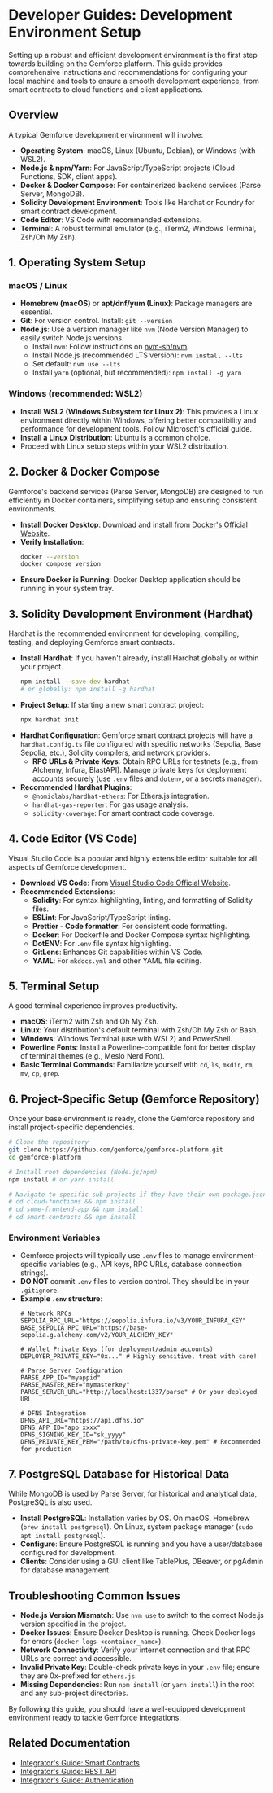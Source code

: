 # Developer Guides: Development Environment Setup

Setting up a robust and efficient development environment is the first step towards building on the Gemforce platform. This guide provides comprehensive instructions and recommendations for configuring your local machine and tools to ensure a smooth development experience, from smart contracts to cloud functions and client applications.

## Overview

A typical Gemforce development environment will involve:

-   **Operating System**: macOS, Linux (Ubuntu, Debian), or Windows (with WSL2).
-   **Node.js & npm/Yarn**: For JavaScript/TypeScript projects (Cloud Functions, SDK, client apps).
-   **Docker & Docker Compose**: For containerized backend services (Parse Server, MongoDB).
-   **Solidity Development Environment**: Tools like Hardhat or Foundry for smart contract development.
-   **Code Editor**: VS Code with recommended extensions.
-   **Terminal**: A robust terminal emulator (e.g., iTerm2, Windows Terminal, Zsh/Oh My Zsh).

## 1. Operating System Setup

### macOS / Linux

-   **Homebrew (macOS)** or **apt/dnf/yum (Linux)**: Package managers are essential.
-   **Git**: For version control. Install: `git --version`
-   **Node.js**: Use a version manager like `nvm` (Node Version Manager) to easily switch Node.js versions.
    -   Install `nvm`: Follow instructions on [nvm-sh/nvm](https://github.com/nvm-sh/nvm#installing-and-updating)
    -   Install Node.js (recommended LTS version): `nvm install --lts`
    -   Set default: `nvm use --lts`
    -   Install `yarn` (optional, but recommended): `npm install -g yarn`

### Windows (recommended: WSL2)

-   **Install WSL2 (Windows Subsystem for Linux 2)**: This provides a Linux environment directly within Windows, offering better compatibility and performance for development tools. Follow Microsoft's official guide.
-   **Install a Linux Distribution**: Ubuntu is a common choice.
-   Proceed with Linux setup steps within your WSL2 distribution.

## 2. Docker & Docker Compose

Gemforce's backend services (Parse Server, MongoDB) are designed to run efficiently in Docker containers, simplifying setup and ensuring consistent environments.

-   **Install Docker Desktop**: Download and install from [Docker's Official Website](https://www.docker.com/products/docker-desktop).
-   **Verify Installation**:
    ```bash
    docker --version
    docker compose version
    ```
-   **Ensure Docker is Running**: Docker Desktop application should be running in your system tray.

## 3. Solidity Development Environment (Hardhat)

Hardhat is the recommended environment for developing, compiling, testing, and deploying Gemforce smart contracts.

-   **Install Hardhat**: If you haven't already, install Hardhat globally or within your project.
    ```bash
    npm install --save-dev hardhat
    # or globally: npm install -g hardhat
    ```
-   **Project Setup**: If starting a new smart contract project:
    ```bash
    npx hardhat init
    ```
-   **Hardhat Configuration**: Gemforce smart contract projects will have a `hardhat.config.ts` file configured with specific networks (Sepolia, Base Sepolia, etc.), Solidity compilers, and network providers.
    -   **RPC URLs & Private Keys**: Obtain RPC URLs for testnets (e.g., from Alchemy, Infura, BlastAPI). Manage private keys for deployment accounts securely (use `.env` files and `dotenv`, or a secrets manager).
-   **Recommended Hardhat Plugins**:
    -   `@nomiclabs/hardhat-ethers`: For Ethers.js integration.
    -   `hardhat-gas-reporter`: For gas usage analysis.
    -   `solidity-coverage`: For smart contract code coverage.

## 4. Code Editor (VS Code)

Visual Studio Code is a popular and highly extensible editor suitable for all aspects of Gemforce development.

-   **Download VS Code**: From [Visual Studio Code Official Website](https://code.visualstudio.com/).
-   **Recommended Extensions**:
    -   **Solidity**: For syntax highlighting, linting, and formatting of Solidity files.
    -   **ESLint**: For JavaScript/TypeScript linting.
    -   **Prettier - Code formatter**: For consistent code formatting.
    -   **Docker**: For Dockerfile and Docker Compose syntax highlighting.
    -   **DotENV**: For `.env` file syntax highlighting.
    -   **GitLens**: Enhances Git capabilities within VS Code.
    -   **YAML**: For `mkdocs.yml` and other YAML file editing.

## 5. Terminal Setup

A good terminal experience improves productivity.

-   **macOS**: iTerm2 with Zsh and Oh My Zsh.
-   **Linux**: Your distribution's default terminal with Zsh/Oh My Zsh or Bash.
-   **Windows**: Windows Terminal (use with WSL2) and PowerShell.
-   **Powerline Fonts**: Install a Powerline-compatible font for better display of terminal themes (e.g., Meslo Nerd Font).
-   **Basic Terminal Commands**: Familiarize yourself with `cd`, `ls`, `mkdir`, `rm`, `mv`, `cp`, `grep`.

## 6. Project-Specific Setup (Gemforce Repository)

Once your base environment is ready, clone the Gemforce repository and install project-specific dependencies.

```bash
# Clone the repository
git clone https://github.com/gemforce/gemforce-platform.git
cd gemforce-platform

# Install root dependencies (Node.js/npm)
npm install # or yarn install

# Navigate to specific sub-projects if they have their own package.json
# cd cloud-functions && npm install
# cd some-frontend-app && npm install
# cd smart-contracts && npm install
```
### Environment Variables
-   Gemforce projects will typically use `.env` files to manage environment-specific variables (e.g., API keys, RPC URLs, database connection strings).
-   **DO NOT** commit `.env` files to version control. They should be in your `.gitignore`.
-   **Example `.env` structure**:
    ```dotenv
    # Network RPCs
    SEPOLIA_RPC_URL="https://sepolia.infura.io/v3/YOUR_INFURA_KEY"
    BASE_SEPOLIA_RPC_URL="https://base-sepolia.g.alchemy.com/v2/YOUR_ALCHEMY_KEY"

    # Wallet Private Keys (for deployment/admin accounts)
    DEPLOYER_PRIVATE_KEY="0x..." # Highly sensitive, treat with care!

    # Parse Server Configuration
    PARSE_APP_ID="myappid"
    PARSE_MASTER_KEY="mymasterkey"
    PARSE_SERVER_URL="http://localhost:1337/parse" # Or your deployed URL

    # DFNS Integration
    DFNS_API_URL="https://api.dfns.io"
    DFNS_APP_ID="app_xxxx"
    DFNS_SIGNING_KEY_ID="sk_yyyy"
    DFNS_PRIVATE_KEY_PEM="/path/to/dfns-private-key.pem" # Recommended for production
    ```

## 7. PostgreSQL Database for Historical Data

While MongoDB is used by Parse Server, for historical and analytical data, PostgreSQL is also used.

-   **Install PostgreSQL**: Installation varies by OS. On macOS, Homebrew (`brew install postgresql`). On Linux, system package manager (`sudo apt install postgresql`).
-   **Configure**: Ensure PostgreSQL is running and you have a user/database configured for development.
-   **Clients**: Consider using a GUI client like TablePlus, DBeaver, or pgAdmin for database management.

## Troubleshooting Common Issues

-   **Node.js Version Mismatch**: Use `nvm use` to switch to the correct Node.js version specified in the project.
-   **Docker Issues**: Ensure Docker Desktop is running. Check Docker logs for errors (`docker logs <container_name>`).
-   **Network Connectivity**: Verify your internet connection and that RPC URLs are correct and accessible.
-   **Invalid Private Key**: Double-check private keys in your `.env` file; ensure they are 0x-prefixed for `ethers.js`.
-   **Missing Dependencies**: Run `npm install` (or `yarn install`) in the root and any sub-project directories.

By following this guide, you should have a well-equipped development environment ready to tackle Gemforce integrations.

## Related Documentation

-   [Integrator's Guide: Smart Contracts](../integrator-guide/smart-contracts.md)
-   [Integrator's Guide: REST API](../integrator-guide/rest-api.md)
-   [Integrator's Guide: Authentication](../integrator-guide/authentication.md)